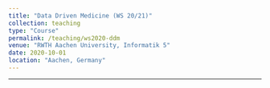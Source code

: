 ```yaml
---
title: "Data Driven Medicine (WS 20/21)"
collection: teaching
type: "Course"
permalink: /teaching/ws2020-ddm
venue: "RWTH Aachen University, Informatik 5"
date: 2020-10-01
location: "Aachen, Germany"
---
```



---
<!-- 
Heading 1
======

Heading 2
======

Heading 3
====== -->